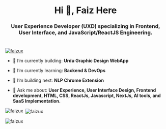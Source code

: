 <h1 align="center">Hi 👋, Faiz Here</h1>
<h3 align="center">User Experience Developer (UXD) specializing in Frontend, User Interface, and JavaScript/ReactJS Engineering.</h3>

<!-- <p align="left"> <img src="https://komarev.com/ghpvc/?username=faizux&label=Profile%20views&color=0e75b6&style=flat" alt="faizux" /> </p> -->

<h1></h1>

<p align="left"> <a href="https://github.com/ryo-ma/github-profile-trophy"><img src="https://github-profile-trophy.vercel.app/?username=faizux" alt="faizux" /></a> </p>

- 🎥 I’m currently building: **Urdu Graphic Design WebApp**

- 🌱 I’m currently learning: **Backend & DevOps**

- 🎥 I’m building next: **NLP Chrome Extension**

- 💬 Ask me about: **User Experience, User Interface Design, Frontend development, HTML, CSS, ReactJs, Javascript, NextJs, AI tools, and SaaS Implementation.**

<p align="left">
</p>

<p><img align="left" src="https://github-readme-stats.vercel.app/api/top-langs?username=faizux&show_icons=true&locale=en&layout=compact" alt="faizux" /></p>

<p>&nbsp;<img align="center" src="https://github-readme-stats.vercel.app/api?username=faizux&show_icons=true&locale=en" alt="faizux" /></p>

<p><img align="center" src="https://github-readme-streak-stats.herokuapp.com/?user=faizux&" alt="faizux" /></p>

